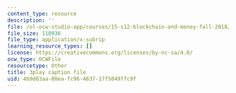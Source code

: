```yaml
---
content_type: resource
description: ''
file: /ol-ocw-studio-app/courses/15-s12-blockchain-and-money-fall-2018/4b9d83aa00eafc96463717f5049ffc9f_w7HDA8gUbpQ.srt
file_size: 110936
file_type: application/x-subrip
learning_resource_types: []
license: https://creativecommons.org/licenses/by-nc-sa/4.0/
ocw_type: OCWFile
resourcetype: Other
title: 3play caption file
uid: 4b9d83aa-00ea-fc96-4637-17f5049ffc9f
---
```

